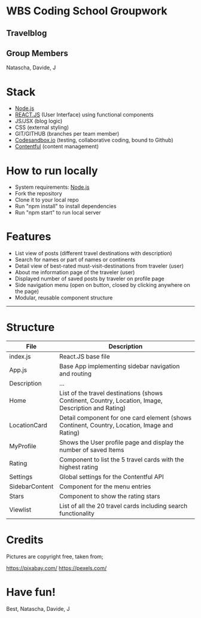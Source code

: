 # WBS Coding School Groupwork
## Travelblog

## Group Members
Natascha, Davide, J

# Stack
* [Node.js](https://nodejs.org/)
* [REACT.JS](https://reactjs.org/) (User Interface) using functional components 
* JS/JSX (blog logic)
* CSS (external styling)
* GIT/GITHUB (branches per team member)
* [Codesandbox.io](https://codesandbox.io) (testing, collaborative coding, bound to Github)
* [Contentful](https://www.contentful.com/) (content management)

# How to run locally
* System requirements: [Node.js](https://nodejs.org/)
* Fork the repository
* Clone it to your local repo
* Run "npm install" to install dependencies
* Run "npm start" to run local server

# Features
* List view of posts (different travel destinations with description)
* Search for names or part of names or continents
* Detail view of best-rated must-visit-destinations from traveler (user)
* About me information page of the traveler (user)
* Displayed number of saved posts by traveler on profile page
* Side navigation menu (open on button, closed by clicking anywhere on the page)
* Modular, reusable component structure
________________________________________________
# Structure

<!-- <img src="./src/assets/structure-v2.png" width="800"> -->

File  | Description
------------- | -------------
index.js      | React.JS base file
App.js  | Base App implementing sidebar navigation and routing
Description  | ...
Home  | List of the travel destinations (shows Continent, Country, Location, Image, Description and Rating)
LocationCard  | Detail component for one card element (shows Continent, Country, Location, Image and Rating)
MyProfile  | Shows the User profile page and display the number of saved Items
Rating  | Component to list the 5 travel cards with the highest rating
Settings  | Global settings for the Contentful API
SidebarContent | Component for the menu entries
Stars  | Component to show the rating stars
Viewlist  | List of all the 20 travel cards including search functionality

# Credits

Pictures are copyright free, taken from;

https://pixabay.com/
https://pexels.com/

# Have fun!

Best,
Natascha, Davide, J

